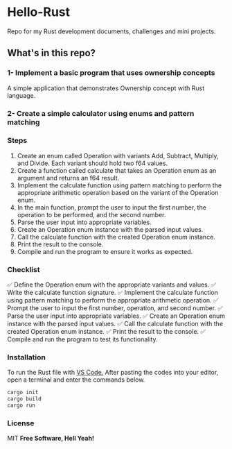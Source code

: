 # Hello-Rust
Repo for my Rust development documents, challenges and mini projects.

## What's in this repo?
### 1- Implement a basic program that uses ownership concepts
A simple application that demonstrates Ownership concept with Rust language.

### 2- Create a simple calculator using enums and pattern matching

### Steps
1. Create an enum called Operation with variants Add, Subtract, Multiply, and Divide. Each variant should hold two f64 values.
2. Create a function called calculate that takes an Operation enum as an argument and returns an f64 result.
3. Implement the calculate function using pattern matching to perform the appropriate arithmetic operation based on the variant of the Operation enum.
4. In the main function, prompt the user to input the first number, the operation to be performed, and the second number.
5. Parse the user input into appropriate variables.
6. Create an Operation enum instance with the parsed input values.
7. Call the calculate function with the created Operation enum instance.
8. Print the result to the console.
9. Compile and run the program to ensure it works as expected.

### Checklist
✅ Define the Operation enum with the appropriate variants and values.
✅ Write the calculate function signature.
✅ Implement the calculate function using pattern matching to perform the appropriate arithmetic operation.
✅ Prompt the user to input the first number, operation, and second number.
✅ Parse the user input into appropriate variables.
✅ Create an Operation enum instance with the parsed input values.
✅ Call the calculate function with the created Operation enum instance.
✅ Print the result to the console.
✅ Compile and run the program to test its functionality.

### Installation
To run the Rust file with [VS Code.](https://code.visualstudio.com/)
After pasting the codes into your editor, open a terminal and enter the commands below.

```sh
cargo init
cargo build
cargo run
```

### License
MIT
**Free Software, Hell Yeah!**
